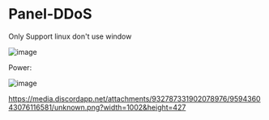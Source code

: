 # Panel-DDoS


Only Support linux don't use window

![image](https://user-images.githubusercontent.com/95573884/161364500-32e483db-9ad8-4d87-b7e3-320c3901f316.png)

Power:

![image](https://user-images.githubusercontent.com/95573884/161364512-0e2deaff-7e81-4a7f-b0f6-2231e80e395b.png)

https://media.discordapp.net/attachments/932787331902078976/959436043076116581/unknown.png?width=1002&height=427
